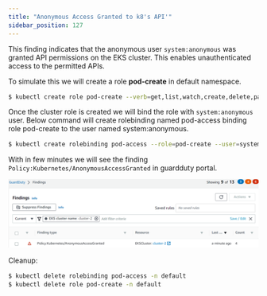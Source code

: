 ```yaml
---
title: "Anonymous Access Granted to k8's API'"
sidebar_position: 127
---
```


This finding indicates that the anonymous user `system:anonymous` was granted API permissions on the EKS cluster. This enables unauthenticated access to the permitted APIs.

To simulate this we will create a role **pod-create** in default namespace.

```bash
$ kubectl create role pod-create --verb=get,list,watch,create,delete,patch --resource=pods -n default
```

Once the cluster role is created we will bind the role with `system:anonymous` user. Below command will create rolebinding named pod-access binding role pod-create to the user named system:anonymous.

```bash
$ kubectl create rolebinding pod-access --role=pod-create --user=system:anonymous
```

With in few minutes we will see the finding `Policy:Kubernetes/AnonymousAccessGranted` in guardduty portal.

![](finding-3.1.png)

Cleanup:

```bash
$ kubectl delete rolebinding pod-access -n default
$ kubectl delete role pod-create -n default
```
